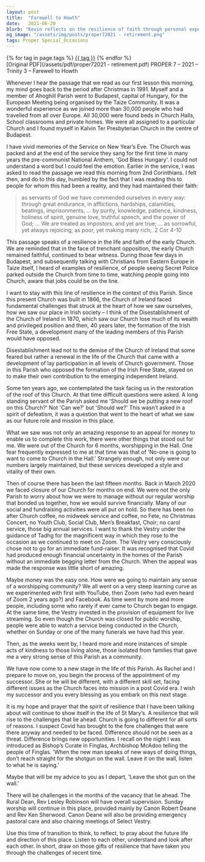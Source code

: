 ```yaml
---
layout: post
title:  "Farewell to Howth"
date:   2021-06-20
blurb: "Kevin reflects on the resilience of faith through personal experiences and historical challenges faced by the Church of Ireland. He recounts his visit to Budapest and the emotional service at Kalvin Ter Presbyterian Church. The sermon emphasizes the importance of resilience in the face of adversity, drawing parallels between the early Church's endurance and the parish's recent efforts during the pandemic and church restoration."
og_image: "/assets/img/posts/proper72021 - retirement.png"
tags: Proper Special_Occasions
---    
```

<div class="tag-pills">
    {% for tag in page.tags %}
    <a href="{{ site.baseurl }}/tag/{{ tag | slugify }}" class="tag-pill">{{ tag }}</a>
    {% endfor %}
</div>
[Original PDF](/assets/pdf/proper72021 - retirement.pdf)
PROPER 7 – 2021 – Trinity 3 – Farewell to Howth

Whenever I hear the passage that we read as our first lesson this morning, my mind goes back to the period after Christmas in 1991. Myself and a member of Ahoghill Parish went to Budapest, capital of Hungary, for the European Meeting being organised by the Taize Community. It was a wonderful experience as we joined more than 30,000 people who had travelled from all over Europe. All 30,000 were found beds in Church Halls, School classrooms and private homes. We were all assigned to a particular Church and I found myself in Kalvin Ter Presbyterian Church in the centre of Budapest.

I have vivid memories of the Service on New Year’s Eve. The Church was packed and at the end of the service they sang for the first time in many years the pre-communist National Anthem, 'God Bless Hungary'. I could not understand a word but I could feel the emotion. Earlier in the service, I was asked to read the passage we read this morning from 2nd Corinthians. I felt then, and do to this day, humbled by the fact that I was reading this to people for whom this had been a reality, and they had maintained their faith:

> as servants of God we have commended ourselves in every way:
> through great endurance, in afflictions, hardships, calamities,
> beatings, imprisonments, ... by purity, knowledge, patience,
> kindness, holiness of spirit, genuine love, truthful speech, and the
> power of God; ... We are treated as impostors, and yet are true;
> ... as sorrowful, yet always rejoicing; as poor, yet making many
> rich;. 2 Cor 4-10

This passage speaks of a resilience in the life and faith of the early Church. We are reminded that in the face of trenchant opposition, the early Church remained faithful, continued to bear witness. During those few days in Budapest, and subsequently talking with Christians from Eastern Europe in Taize itself, I heard of examples of resilience, of people seeing Secret Police parked outside the Church from time to time, watching people going into Church, aware that jobs could be on the line.

I want to stay with this line of resilience in the context of this Parish. Since this present Church was built in 1866, the Church of Ireland faced fundamental challenges that struck at the heart of how we saw ourselves, how we saw our place in Irish society – I think of the Disestablishment of the Church of Ireland in 1870, which saw our Church lose much of its wealth and privileged position and then, 40 years later, the formation of the Irish Free State, a development many of the leading members of this Parish would have opposed.

Disestablishment lead not to the demise of the Church of Ireland that some feared but rather a renewal in the life of the Church that came with a development of lay participation in all levels of Church government. Those in this Parish who opposed the formation of the Irish Free State, stayed on to make their own contribution to the emerging independent Ireland.

Some ten years ago, we contemplated the task facing us in the restoration of the roof of this Church. At that time difficult questions were asked. A long standing servant of the Parish asked me 'Should we be putting a new roof on this Church?' Not 'Can we?' but 'Should we?' This wasn’t asked in a spirit of defeatism, it was a question that went to the heart of what we saw as our future role and mission in this place.

What we saw was not only an amazing response to an appeal for money to enable us to complete this work, there were other things that stood out for me. We were out of the Church for 6 months, worshipping in the Hall. One fear frequently expressed to me at that time was that of 'No-one is going to want to come to Church in the Hall.' Strangely enough, not only were our numbers largely maintained, but these services developed a style and vitality of their own.

Then of course there has been the last fifteen months. Back in March 2020 we faced closure of our Church for months on end. We were not the only Parish to worry about how we were to manage without our regular worship that bonded us together, how we would survive financially. Many of our social and fundraising activities were all put on hold. So there has been no after Church coffee, no midweek service and coffee, no Fete, no Christmas Concert, no Youth Club, Social Club, Men’s Breakfast, Choir; no carol service, those big annual services. I want to thank the Vestry under the guidance of Tadhg for the magnificent way in which they rose to the occasion as we continued to meet on Zoom. The Vestry very consciously chose not to go for an immediate fund-raiser. It was recognised that Covid had produced enough financial uncertainty in the homes of the Parish without an immediate begging letter from the Church. When the appeal was made the response was little short of amazing.

Maybe money was the easy one. How were we going to maintain any sense of a worshipping community? We all went on a very steep learning curve as we experimented with first with YouTube, then Zoom (who had even heard of Zoom 2 years ago?) and Facebook. As time went by more and more people, including some who rarely if ever came to Church began to engage. At the same time, the Vestry invested in the provision of equipment for live streaming. So even though the Church was closed for public worship, people were able to watch a service being conducted in the Church, whether on Sunday or one of the many funerals we have had this year.

Then, as the weeks went by, I heard more and more instances of simple acts of kindness to those living alone, those isolated from families that gave me a very strong sense of this Parish as a community.

We have now come to a new stage in the life of this Parish. As Rachel and I prepare to move on, you begin the process of the appointment of my successor. She or he will be different, with a different skill set, facing different issues as the Church faces into mission in a post Covid era. I wish my successor and you every blessing as you embark on this next stage.

It is my hope and prayer that the spirit of resilience that I have been talking about will continue to show itself in the life of St Mary’s. A resilience that will rise to the challenges that lie ahead. Church is going to different for all sorts of reasons. I suspect Covid has brought to the fore challenges that were there anyway and needed to be faced. Difference should not be seen as a threat. Difference brings new opportunities. I recall on the night I was introduced as Bishop’s Curate in Finglas, Archbishop McAdoo telling the people of Finglas. 'When the new man speaks of new ways of doing things, don’t reach straight for the shotgun on the wall. Leave it on the wall, listen to what he is saying.'

Maybe that will be my advice to you as I depart, 'Leave the shot gun on the wall.'

There will be challenges in the months of the vacancy that lie ahead. The Rural Dean, Rev Lesley Robinson will have overall supervision. Sunday worship will continue in this place, provided mainly by Canon Robert Deane and Rev Ken Sherwood. Canon Deane will also be providing emergency pastoral care and also chairing meetings of Select Vestry.

Use this time of transition to think, to reflect, to pray about the future life and direction of this place. Listen to each other, understand and look after each other. In short, draw on those gifts of resilience that have taken you through the challenges of recent time.
